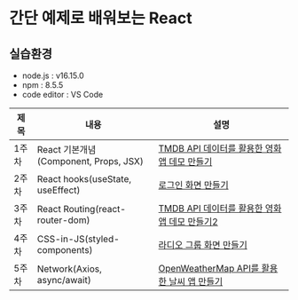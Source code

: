 # 간단 예제로 배워보는 React 

## 실습환경 
- node.js : v16.15.0
- npm : 8.5.5
- code editor : VS Code

|제목|내용|설명|
|------|---|---|
|1주차|React 기본개념(Component, Props, JSX)|[TMDB API 데이터를 활용한 영화 앱 데모 만들기](https://github.com/Boin-Kau/learn-react-with-simple-demo/tree/main/react-basic-demo)|
|2주차|React hooks(useState, useEffect)|[로그인 화면 만들기](https://github.com/Boin-Kau/learn-react-with-simple-demo/tree/main/react-hooks-demo)|
|3주차|React Routing(react-router-dom)|[TMDB API 데이터를 활용한 영화 앱 데모 만들기2](https://github.com/Boin-Kau/learn-react-with-simple-demo/tree/main/react-routing-demo)|
|4주차|CSS-in-JS(styled-components)|[라디오 그룹 화면 만들기](https://github.com/Boin-Kau/learn-react-with-simple-demo/tree/main/react-radio-group-demo)|
|5주차|Network(Axios, async/await)|[OpenWeatherMap API를 활용한 날씨 앱 만들기](https://github.com/Boin-Kau/learn-react-with-simple-demo/tree/main/react-js-network-demo)|
